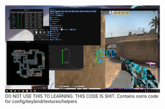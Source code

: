 ![preview](https://github.com/Xsintashi/Azurre-External/blob/main/assets/preview.png)
DO NOT USE THIS TO LEARNING. THIS CODE IS SHIT.
Contains osiris code for config/keybind/textures/helpers
